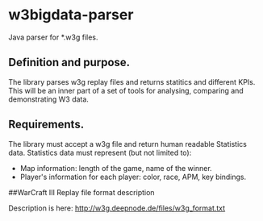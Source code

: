 # w3bigdata-parser
Java parser for *.w3g files.

## Definition and purpose.
The library parses w3g replay files and returns statitics and different KPIs. This will be an inner part of a set of tools for analysing, comparing and demonstrating W3 data. 

## Requirements.
The library must accept a w3g file and return human readable Statistics data. 
Statistics data must represent (but not limited to):
* Map information: length of the game, name of the winner.
* Player's information for each player: color, race, APM, key bindings.

##WarCraft III Replay file format description

Description is here: http://w3g.deepnode.de/files/w3g_format.txt
